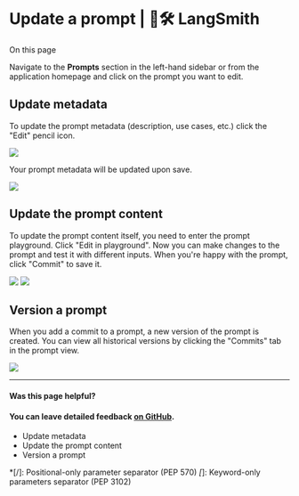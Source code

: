 # Update a prompt | 🦜️🛠️ LangSmith

On this page

Navigate to the **Prompts** section in the left-hand sidebar or from the application homepage and click on the prompt you want to edit.

## Update metadata​

To update the prompt metadata (description, use cases, etc.) click the "Edit" pencil icon.

![](/assets/images/metadata_edit_button-a30214b3741be0a533e00b7139192d85.png)

Your prompt metadata will be updated upon save.

![](/assets/images/update_prompt_form-9661d07fa9e0aeec3dbb96a7b624cc48.png)

## Update the prompt content​

To update the prompt content itself, you need to enter the prompt playground. Click "Edit in playground". Now you can make changes to the prompt and test it with different inputs. When you're happy with the prompt, click "Commit" to save it.

![](/assets/images/edit_in_playground-234bee74c4e53194d299bd48d2f68057.png) ![](/assets/images/prompt_playground_edit_commit-8149ad7050bf02844e4a0ac2e2d3184b.png)

## Version a prompt​

When you add a commit to a prompt, a new version of the prompt is created. You can view all historical versions by clicking the "Commits" tab in the prompt view.

![](/assets/images/prompt_commits_tab-b3a602826968f746e9389a0fc72ed025.png)

* * *

#### Was this page helpful?

  

#### You can leave detailed feedback [on GitHub](https://github.com/langchain-ai/langsmith-docs/issues/new?title=DOC%3A+%3CPlease+write+a+comprehensive+title+after+the+%27DOC%3A+%27+prefix%3E).

  * Update metadata
  * Update the prompt content
  * Version a prompt

  *[/]: Positional-only parameter separator (PEP 570)
  *[*]: Keyword-only parameters separator (PEP 3102)